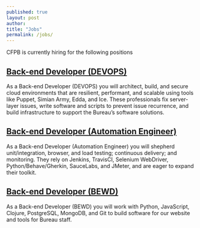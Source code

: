 ```yaml
---
published: true
layout: post
author:
title: "Jobs"
permalink: /jobs/
---
```


CFPB is currently hiring for the following positions

## [Back-end Developer (DEVOPS)](/jobs/devops/)

As a Back-end Developer (DEVOPS) you will architect, build, and secure cloud
environments that are resilient, performant, and scalable using tools like
Puppet, Simian Army, Edda, and Ice. These professionals fix server-layer issues,
write software and scripts to prevent issue recurrence, and build infrastructure
to support the Bureau’s software solutions.

## [Back-end Developer (Automation Engineer)]()

As a Back-end Developer (Automation Engineer) you will shepherd
unit/integration, browser, and load testing; continuous delivery; and monitoring.
They rely on Jenkins, TravisCI, Selenium WebDriver, Python/Behave/Gherkin,
SauceLabs, and JMeter, and are eager to expand their toolkit.

## [Back-end Developer (BEWD)]()

As a Back-end Developer (BEWD) you will work with Python, JavaScript, Clojure,
PostgreSQL, MongoDB, and Git to build software for our website and tools
for Bureau staff.
